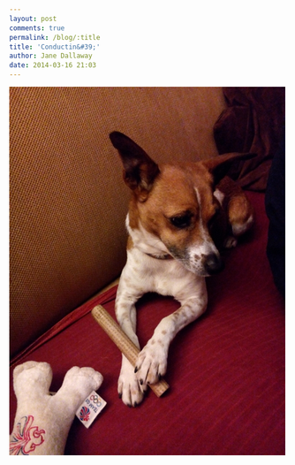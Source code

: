 ```yaml
---
layout: post
comments: true
permalink: /blog/:title
title: 'Conductin&#39;'
author: Jane Dallaway
date: 2014-03-16 21:03
---
```


<div><a href="/media/tp_IMG_20140316_205434.jpg"><img src="/media/tp_thumb_IMG_20140316_205434.jpg" width="500" height="667"/></a></div>


  
      
